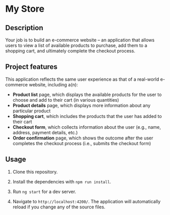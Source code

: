 # My Store

## Description

Your job is to build an e-commerce website – an application that allows users to view a list of available products to purchase, add them to a shopping cart, and ultimately complete the checkout process.

## Project features

This application reflects the same user experience as that of a real-world e-commerce website, including a(n):

* <b>Product list</b> page, which displays the available products for the user to choose and add to their cart (in various quantities)
* <b>Product details</b> page, which displays more information about any particular product
* <b>Shopping cart</b>, which includes the products that the user has added to their cart
* <b>Checkout form</b>, which collects information about the user (e.g., name, address, payment details, etc.)
* <b>Order confirmation</b> page, which shows the outcome after the user completes the checkout process (i.e., submits the checkout form)

## Usage

1. Clone this repository.

2. Install the dependencies with `npm run install`.

3. Run `ng start` for a dev server. 

4. Navigate to `http://localhost:4200/`. The application will automatically reload if you change any of the source files.
